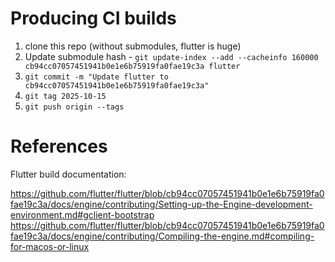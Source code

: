 
# Producing CI builds

1) clone this repo (without submodules, flutter is huge)
2) Update submodule hash - `git update-index --add --cacheinfo 160000 cb94cc07057451941b0e1e6b75919fa0fae19c3a flutter`
3) `git commit -m "Update flutter to cb94cc07057451941b0e1e6b75919fa0fae19c3a"`
4) `git tag 2025-10-15`
5) `git push origin --tags`

# References

Flutter build documentation:

https://github.com/flutter/flutter/blob/cb94cc07057451941b0e1e6b75919fa0fae19c3a/docs/engine/contributing/Setting-up-the-Engine-development-environment.md#gclient-bootstrap
https://github.com/flutter/flutter/blob/cb94cc07057451941b0e1e6b75919fa0fae19c3a/docs/engine/contributing/Compiling-the-engine.md#compiling-for-macos-or-linux